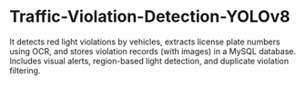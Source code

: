 # Traffic-Violation-Detection-YOLOv8
It detects red light violations by vehicles, extracts license plate numbers using OCR, and stores violation records (with images) in a MySQL database. Includes visual alerts, region-based light detection, and duplicate violation filtering.
